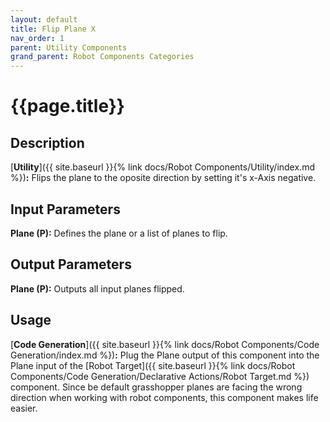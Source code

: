 ```yaml
---
layout: default
title: Flip Plane X
nav_order: 1
parent: Utility Components
grand_parent: Robot Components Categories
---
```


# **{{page.title}}**

## **Description**

[**Utility**]({{ site.baseurl }}{% link docs/Robot Components/Utility/index.md %})**:** 
Flips the plane to the oposite direction by setting it's x-Axis negative.

## **Input Parameters**

**Plane (P):** Defines the plane or a list of planes to flip.

## **Output Parameters**

**Plane (P):** Outputs all input planes flipped.

## **Usage**

[**Code Generation**]({{ site.baseurl }}{% link docs/Robot Components/Code Generation/index.md %})**:** 
Plug the Plane output of this component into the Plane input of the [Robot Target]({{ site.baseurl }}{% link docs/Robot Components/Code Generation/Declarative Actions/Robot Target.md %}) component. 
Since be default grasshopper planes are facing the wrong direction when working with robot components, this component makes life easier.
